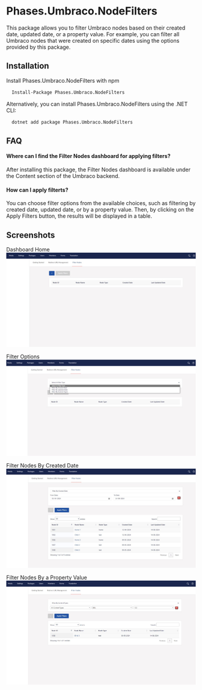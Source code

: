 
# Phases.Umbraco.NodeFilters

This package allows you to filter Umbraco nodes based on their created date, updated date, or a property value. For example, you can filter all Umbraco nodes that were created on specific dates using the options provided by this package.


## Installation

Install Phases.Umbraco.NodeFilters with npm

```bash
  Install-Package Phases.Umbraco.NodeFilters
```
Alternatively, you can install Phases.Umbraco.NodeFilters using the .NET CLI:

```bash
  dotnet add package Phases.Umbraco.NodeFilters
```
## FAQ

#### Where can I find the Filter Nodes dashboard for applying filters?

After installing this package, the Filter Nodes dashboard is available under the Content section of the Umbraco backend.

#### How can I apply filterts?

You can choose filter options from the available choices, such as filtering by created date, updated date, or by a property value. Then, by clicking on the Apply Filters button, the results will be displayed in a table.


## Screenshots

Dashboard Home
![App Screenshot](https://raw.githubusercontent.com/phases/Phases.Umbraco.NodeFilters/e20426fa56c390379aae658d21550b83d00c484b/Phases.Umbraco.NodeFilters/screenshots/filter-home.JPG)

Filter Options
![App Screenshot](https://raw.githubusercontent.com/phases/Phases.Umbraco.NodeFilters/main/Phases.Umbraco.NodeFilters/screenshots/filters.JPG)

Filter Nodes By Created Date
![App Screenshot](https://raw.githubusercontent.com/phases/Phases.Umbraco.NodeFilters/main/Phases.Umbraco.NodeFilters/screenshots/filter-by-created-date.JPG)

Filter Nodes By a Property Value
![App Screenshot](https://raw.githubusercontent.com/phases/Phases.Umbraco.NodeFilters/main/Phases.Umbraco.NodeFilters/screenshots/filter-by-a-property-value.JPG)